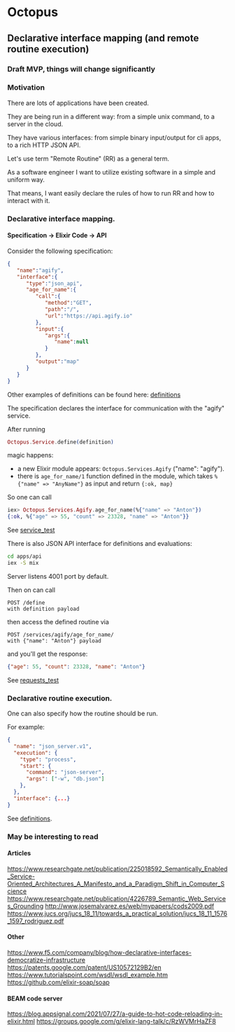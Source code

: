 # Octopus

## Declarative interface mapping (and remote routine execution)

### Draft MVP, things will change significantly

### Motivation
There are lots of applications have been created.

They are being run in a different way: from a simple unix command, to a server in the cloud.

They have various interfaces: from simple binary input/output for cli apps, to a rich HTTP JSON API.

Let's use term "Remote Routine" (RR) as a general term.

As a software engineer I want to utilize existing software in a simple and uniform way.

That means, I want easily declare the rules of how to run RR and how to interact with it.

### Declarative interface mapping.
#### Specification -> Elixir Code -> API

Consider the following specification:

```json
{
   "name":"agify",
   "interface":{
      "type":"json_api",
      "age_for_name":{
         "call":{
            "method":"GET",
            "path":"/",
            "url":"https://api.agify.io"
         },
         "input":{
            "args":{
               "name":null
            }
         },
         "output":"map"
      }
   }
}
```

Other examples of definitions can be found here: [definitions](apps/octopus/test/definitions)

The specification declares the interface for communication with the "agify" service.

After running 
```elixir
Octopus.Service.define(definition)
```
magic happens: 
- a new Elixir module appears: `Octopus.Services.Agify` ("name": "agify").
- there is `age_for_name/1` function defined in the module, which takes `%{"name" => "AnyName"}` as input and return `{:ok, map}`

So one can call
```elixir
iex> Octopus.Services.Agify.age_for_name(%{"name" => "Anton"})
{:ok, %{"age" => 55, "count" => 23328, "name" => "Anton"}}
```

See [service_test](apps/octopus/test/service_test.exs)

There is also JSON API interface for definitions and evaluations:
```sh
cd apps/api
iex -S mix
```
Server listens 4001 port by default.

Then on can call
```
POST /define
with definition payload
```
then access the defined routine via
```
POST /services/agify/age_for_name/
with {"name": "Anton"} payload 
```
and you'll get the response:
```json
{"age": 55, "count": 23328, "name": "Anton"}
```

See [requests_test](apps/api/test/requests_test.exs)

### Declarative routine execution.
One can also specify how the routine should be run.

For example:

```json
{
  "name": "json_server.v1",
  "execution": {
    "type": "process",
    "start": {
      "command": "json-server",
      "args": ["-w", "db.json"]
    },
  },
  "interface": {...}
}
```

See [definitions](apps/octopus/test/definitions).

### May be interesting to read
#### Articles
https://www.researchgate.net/publication/225018592_Semantically_Enabled_Service-Oriented_Architectures_A_Manifesto_and_a_Paradigm_Shift_in_Computer_Science
https://www.researchgate.net/publication/4226789_Semantic_Web_Services_Grounding
http://www.josemalvarez.es/web/mypapers/cods2009.pdf
https://www.jucs.org/jucs_18_11/towards_a_practical_solution/jucs_18_11_1576_1597_rodriguez.pdf
#### Other
https://www.f5.com/company/blog/how-declarative-interfaces-democratize-infrastructure
https://patents.google.com/patent/US10572129B2/en
https://www.tutorialspoint.com/wsdl/wsdl_example.htm
https://github.com/elixir-soap/soap
#### BEAM code server
https://blog.appsignal.com/2021/07/27/a-guide-to-hot-code-reloading-in-elixir.html
https://groups.google.com/g/elixir-lang-talk/c/RzWVMrHaZF8
